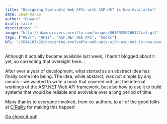 ```yaml
---
title: "Designing Evolvable Web APIs with ASP.NET is Now Available!"
date: 2014-03-26
author: "Howard"
draft: false
description: ""
image: "http://akamaicovers.oreilly.com/images/0636920026617/cat.gif"
tags: ["REST", "APIs", "ASP.NET Web API", "books"]
URL: "/2014/03/26/designing-evolvable-web-apis-with-asp-net-is-now-available/"
---
```


Although it actually became available last week, I hadn't blogged about it yet, so correcting that oversight here...

After over a year of development, what started as an abstract idea has finally come into being. The idea, while abstarct, was not simple by any means - we wanted to write a book that covered not just the internal workings of the ASP.NET Web API framework, but also how to use it to build systems that would be reliable and evolvable over a long period of time.

Many thanks to everyone involved, from co-authors, to all of the good folks at [O'Reilly](http://oreilly.com) for making this happen!

[Go check it out](http://shop.oreilly.com/product/0636920026617.do?sortby=publicationDate)!
